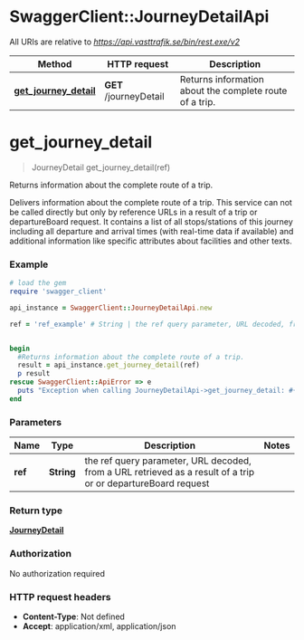 # SwaggerClient::JourneyDetailApi

All URIs are relative to *https://api.vasttrafik.se/bin/rest.exe/v2*

Method | HTTP request | Description
------------- | ------------- | -------------
[**get_journey_detail**](JourneyDetailApi.md#get_journey_detail) | **GET** /journeyDetail | Returns information about the complete route of a trip.


# **get_journey_detail**
> JourneyDetail get_journey_detail(ref)

Returns information about the complete route of a trip.

Delivers information about the complete route of a trip. This service can not be called directly but only by reference URLs in a result of a trip or departureBoard request. It contains a list of all stops/stations of this journey including all departure and arrival times (with real-time data if available) and additional information like specific attributes about facilities and other texts.

### Example
```ruby
# load the gem
require 'swagger_client'

api_instance = SwaggerClient::JourneyDetailApi.new

ref = 'ref_example' # String | the ref query parameter, URL decoded, from a URL retrieved as a result of a trip or or departureBoard request


begin
  #Returns information about the complete route of a trip.
  result = api_instance.get_journey_detail(ref)
  p result
rescue SwaggerClient::ApiError => e
  puts "Exception when calling JourneyDetailApi->get_journey_detail: #{e}"
end
```

### Parameters

Name | Type | Description  | Notes
------------- | ------------- | ------------- | -------------
 **ref** | **String**| the ref query parameter, URL decoded, from a URL retrieved as a result of a trip or or departureBoard request | 

### Return type

[**JourneyDetail**](JourneyDetail.md)

### Authorization

No authorization required

### HTTP request headers

 - **Content-Type**: Not defined
 - **Accept**: application/xml, application/json



